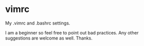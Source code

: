 vimrc
=====

My .vimrc and .bashrc settings.

I am a beginner so feel free to point out bad practices. Any other suggestions are welcome as well. 
Thanks.

